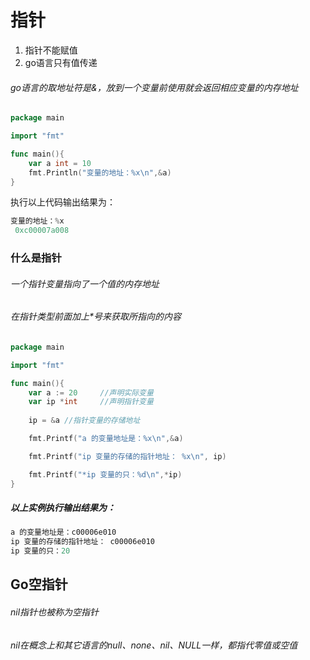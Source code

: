 # 指针

1. 指针不能赋值
2. go语言只有值传递

###### go语言的取地址符是&，放到一个变量前使用就会返回相应变量的内存地址

````go
package main

import "fmt"

func main(){
    var a int = 10
    fmt.Println("变量的地址：%x\n",&a)
}
````

执行以上代码输出结果为：

```go
变量的地址：%x
 0xc00007a008
```



### 什么是指针

###### 一个指针变量指向了一个值的内存地址



###### 在指针类型前面加上*号来获取所指向的内容

````go
package main

import "fmt"

func main(){
    var a := 20		//声明实际变量
    var ip *int		//声明指针变量
    
    ip = &a //指针变量的存储地址

	fmt.Printf("a 的变量地址是：%x\n",&a)

	fmt.Printf("ip 变量的存储的指针地址： %x\n", ip)

	fmt.Printf("*ip 变量的只：%d\n",*ip)
}
````

##### 以上实例执行输出结果为：

```go
a 的变量地址是：c00006e010
ip 变量的存储的指针地址： c00006e010
ip 变量的只：20
```



## Go空指针

###### nil指针也被称为空指针

###### nil在概念上和其它语言的null、none、nil、NULL一样，都指代零值或空值





